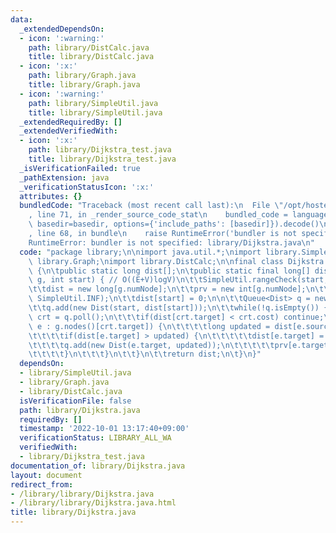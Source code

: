 ```yaml
---
data:
  _extendedDependsOn:
  - icon: ':warning:'
    path: library/DistCalc.java
    title: library/DistCalc.java
  - icon: ':x:'
    path: library/Graph.java
    title: library/Graph.java
  - icon: ':warning:'
    path: library/SimpleUtil.java
    title: library/SimpleUtil.java
  _extendedRequiredBy: []
  _extendedVerifiedWith:
  - icon: ':x:'
    path: library/Dijkstra_test.java
    title: library/Dijkstra_test.java
  _isVerificationFailed: true
  _pathExtension: java
  _verificationStatusIcon: ':x:'
  attributes: {}
  bundledCode: "Traceback (most recent call last):\n  File \"/opt/hostedtoolcache/Python/3.10.7/x64/lib/python3.10/site-packages/onlinejudge_verify/documentation/build.py\"\
    , line 71, in _render_source_code_stat\n    bundled_code = language.bundle(stat.path,\
    \ basedir=basedir, options={'include_paths': [basedir]}).decode()\n  File \"/opt/hostedtoolcache/Python/3.10.7/x64/lib/python3.10/site-packages/onlinejudge_verify/languages/user_defined.py\"\
    , line 68, in bundle\n    raise RuntimeError('bundler is not specified: {}'.format(str(path)))\n\
    RuntimeError: bundler is not specified: library/Dijkstra.java\n"
  code: "package library;\n\nimport java.util.*;\nimport library.SimpleUtil;\nimport\
    \ library.Graph;\nimport library.DistCalc;\n\nfinal class Dijkstra extends DistCalc\
    \ {\n\tpublic static long dist[];\n\tpublic static final long[] dist(WeightedGraph\
    \ g, int start) { // O((E+V)logV)\n\t\tSimpleUtil.rangeCheck(start, g.numNode);\n\
    \t\tdist = new long[g.numNode];\n\t\tprv = new int[g.numNode];\n\t\tArrays.fill(dist,\
    \ SimpleUtil.INF);\n\t\tdist[start] = 0;\n\n\t\tQueue<Dist> q = new PriorityQueue<>();\n\
    \t\tq.add(new Dist(start, dist[start]));\n\t\twhile(!q.isEmpty()) {\n\t\t\tDist\
    \ crt = q.poll();\n\t\t\tif(dist[crt.target] < crt.cost) continue;\n\t\t\tfor(WeightedEdge\
    \ e : g.nodes()[crt.target]) {\n\t\t\t\tlong updated = dist[e.source] + e.cost;\n\
    \t\t\t\tif(dist[e.target] > updated) {\n\t\t\t\t\tdist[e.target] = updated;\n\t\
    \t\t\t\tq.add(new Dist(e.target, updated));\n\t\t\t\t\tprv[e.target] = e.source;\n\
    \t\t\t\t}\n\t\t\t}\n\t\t}\n\t\treturn dist;\n\t}\n}"
  dependsOn:
  - library/SimpleUtil.java
  - library/Graph.java
  - library/DistCalc.java
  isVerificationFile: false
  path: library/Dijkstra.java
  requiredBy: []
  timestamp: '2022-10-01 13:17:40+09:00'
  verificationStatus: LIBRARY_ALL_WA
  verifiedWith:
  - library/Dijkstra_test.java
documentation_of: library/Dijkstra.java
layout: document
redirect_from:
- /library/library/Dijkstra.java
- /library/library/Dijkstra.java.html
title: library/Dijkstra.java
---
```

